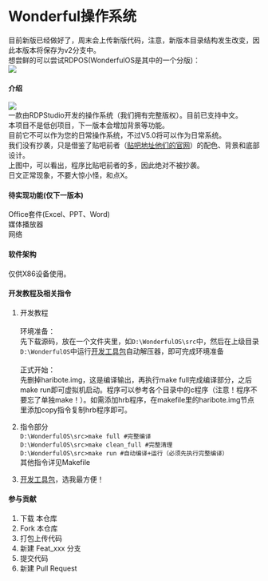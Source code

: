 # Wonderful操作系统
目前新版已经做好了，周末会上传新版代码，注意，新版本目录结构发生改变，因此本版本将保存为v2分支中。  
想尝鲜的可以尝试RDPOS(WonderfulOS是其中的一个分版)：  
![](https://rdpstudio.utools.club/RDP_OS.jpg)

#### 介绍
![](https://gitee.com/kkstudio2019/wonderful/raw/master/yulan.png)  
一款由RDPStudio开发的操作系统（我们拥有完整版权）。目前已支持中文。  
本项目不是低创项目，下一版本会增加背景等功能。  
目前它不可以作为您的日常操作系统，不过V5.0将可以作为日常系统。  
我们没有抄袭，只是借鉴了贴吧前者（[贴吧地址](https://tieba.baidu.com/p/6533511510)[他们的官网](https://www.panj.tk/)）的配色、背景和底部设计。  
上图中，可以看出，程序比贴吧前者的多，因此绝对不被抄袭。  
日文正常现象，不要大惊小怪，和点X。

#### 待实现功能(仅下一版本)
Office套件(Excel、PPT、Word)  
媒体播放器  
网络

#### 软件架构
仅供X86设备使用。


#### 开发教程及相关指令

1. 开发教程<br/><br/>
环境准备：<br/>
先下载源码，放在一个文件夹里，如`D:\WonderfulOS\src`中，然后在上级目录`D:\WonderfulOS`中运行[开发工具包](https://gitee.com/kkstudio2019/wonderful/releases/v1.0)自动解压器，即可完成环境准备<br/><br/>
正式开始：<br/>
先删掉haribote.img，这是编译输出，再执行make full完成编译部分，之后make run即可虚拟机启动。程序可以参考各个目录中的c程序（注意！程序不要忘了单独make！）。如需添加hrb程序，在makefile里的haribote.img节点里添加copy指令复制hrb程序即可。

2.  指令部分<br/>
`D:\WonderfulOS\src>make full #完整编译`<br/>
`D:\WonderfulOS\src>make clean_full #完整清理`<br/>
`D:\WonderfulOS\src>make run #自动编译+运行（必须先执行完整编译）`<br/>
其他指令详见Makefile

3. [开发工具包](https://gitee.com/kkstudio2019/wonderful/releases/v1.0)，选我最方便！

#### 参与贡献

1.  下载 本仓库
2.  Fork 本仓库
2.  打包上传代码
4.  新建 Feat_xxx 分支
5.  提交代码
6.  新建 Pull Request

